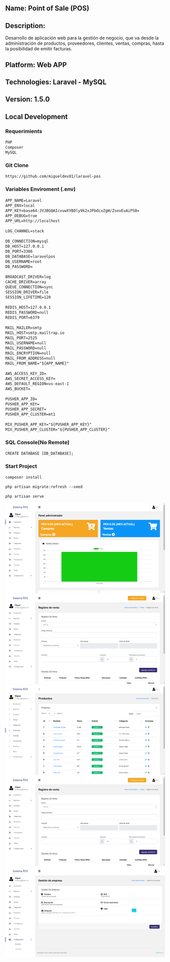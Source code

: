 ## Name: Point of Sale (POS)
## Description:
Desarrollo de aplicación web para la gestión de negocio, que va desde la administración de productos, proveedores, clientes, ventas, compras, hasta la posibilidad de emitir facturas.
## Platform: Web APP
## Technologies: Laravel - MySQL 
## Version: 1.5.0

## Local Development
### Requerimients
```
PHP
Composer
MySQL
```
### Git Clone
```
https://github.com/migueldev81/laravel-pos
```
### Variables Enviroment (.env)
````
APP_NAME=Laravel
APP_ENV=local
APP_KEY=base64:JVJBGQAIcvuwXYB0ly9k2xJPbdcxZgW/ZsevEuAiPS0=
APP_DEBUG=true
APP_URL=http://localhost

LOG_CHANNEL=stack

DB_CONNECTION=mysql
DB_HOST=127.0.0.1
DB_PORT=3306
DB_DATABASE=laravelpos
DB_USERNAME=root
DB_PASSWORD=

BROADCAST_DRIVER=log
CACHE_DRIVER=array
QUEUE_CONNECTION=sync
SESSION_DRIVER=file
SESSION_LIFETIME=120

REDIS_HOST=127.0.0.1
REDIS_PASSWORD=null
REDIS_PORT=6379

MAIL_MAILER=smtp
MAIL_HOST=smtp.mailtrap.io
MAIL_PORT=2525
MAIL_USERNAME=null
MAIL_PASSWORD=null
MAIL_ENCRYPTION=null
MAIL_FROM_ADDRESS=null
MAIL_FROM_NAME="${APP_NAME}"

AWS_ACCESS_KEY_ID=
AWS_SECRET_ACCESS_KEY=
AWS_DEFAULT_REGION=us-east-1
AWS_BUCKET=

PUSHER_APP_ID=
PUSHER_APP_KEY=
PUSHER_APP_SECRET=
PUSHER_APP_CLUSTER=mt1

MIX_PUSHER_APP_KEY="${PUSHER_APP_KEY}"
MIX_PUSHER_APP_CLUSTER="${PUSHER_APP_CLUSTER}"
````
### SQL Console(No Remote)
````
CREATE DATABASE [DB_DATABASE];
````
### Start Project
```
composer install
```
```
php artisan migrate:refresh --seed
```
```
php artisan serve
```
![1](./resources/1.png)
![2](./resources/2.png)
![3](./resources/3.png)
![4](./resources/4.png)
![5](./resources/5.png)


